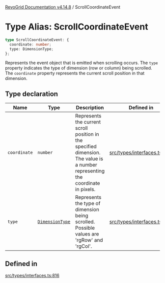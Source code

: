 [RevoGrid Documentation v4.14.8](README.md) / ScrollCoordinateEvent

# Type Alias: ScrollCoordinateEvent

```ts
type ScrollCoordinateEvent: {
  coordinate: number;
  type: DimensionType;
};
```

Represents the event object that is emitted when scrolling occurs.
The `type` property indicates the type of dimension (row or column) being scrolled.
The `coordinate` property represents the current scroll position in that dimension.

## Type declaration

| Name | Type | Description | Defined in |
| ------ | ------ | ------ | ------ |
| `coordinate` | `number` | Represents the current scroll position in the specified dimension. The value is a number representing the coordinate in pixels. | [src/types/interfaces.ts:827](https://github.com/revolist/revogrid/blob/e548e2f67dd1ccbf7f1e03dfbe23431ad8065184/src/types/interfaces.ts#L827) |
| `type` | [`DimensionType`](TypeAlias.DimensionType.md) | Represents the type of dimension being scrolled. Possible values are 'rgRow' and 'rgCol'. | [src/types/interfaces.ts:821](https://github.com/revolist/revogrid/blob/e548e2f67dd1ccbf7f1e03dfbe23431ad8065184/src/types/interfaces.ts#L821) |

## Defined in

[src/types/interfaces.ts:816](https://github.com/revolist/revogrid/blob/e548e2f67dd1ccbf7f1e03dfbe23431ad8065184/src/types/interfaces.ts#L816)
